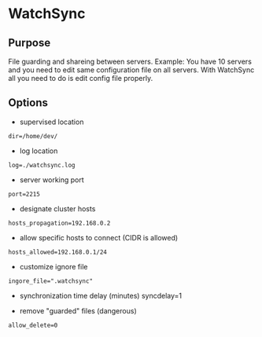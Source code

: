 # WatchSync
## Purpose 
File guarding and shareing between servers.
Example:
You have 10 servers and you need to edit same configuration file on all servers.
With WatchSync all you need to do is edit config file properly.

## Options

 - supervised location
```
dir=/home/dev/
```

  - log location
```
log=./watchsync.log
```

 - server working port
```
port=2215
```

 - designate cluster hosts
```
hosts_propagation=192.168.0.2
```

- allow specific hosts to connect (CIDR is allowed)
```
hosts_allowed=192.168.0.1/24
```

 - customize ignore file
```
ingore_file=".watchsync"
```

 - synchronization time delay (minutes)
syncdelay=1

 - remove "guarded" files (dangerous)
```
allow_delete=0
```
